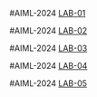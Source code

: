 #AIML-2024
[LAB-01](https://github.com/kushiraj18/KUSHIRAJ.git)

#AIML-2024
[LAB-02](https://github.com/kushiraj18/KUSHIRAJ.git)

#AIML-2024
[LAB-03](https://github.com/kushiraj18/KUSHIRAJ.git)

#AIML-2024
[LAB-04](https://github.com/kushiraj18/KUSHIRAJ.git)

#AIML-2024
[LAB-05](https://github.com/kushiraj18/KUSHIRAJ.git)

